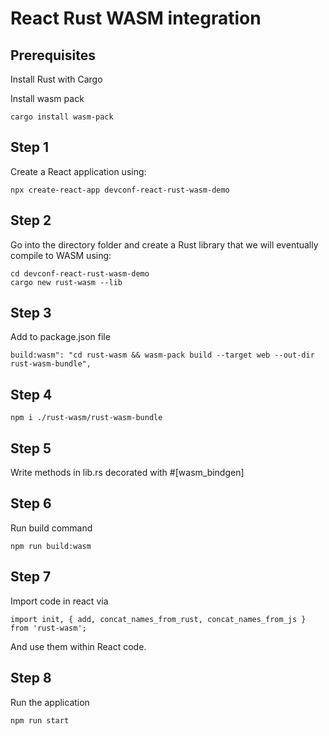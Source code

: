 # React Rust WASM integration

## Prerequisites
Install Rust with Cargo

Install wasm pack

```
cargo install wasm-pack
```

## Step 1

Create a React application using:

```
npx create-react-app devconf-react-rust-wasm-demo
```

## Step 2

Go into the directory folder and create a Rust library that we will eventually compile to WASM using:

```
cd devconf-react-rust-wasm-demo
cargo new rust-wasm --lib
```

## Step 3
Add to package.json file

```
build:wasm": "cd rust-wasm && wasm-pack build --target web --out-dir rust-wasm-bundle",
```

## Step 4

```
npm i ./rust-wasm/rust-wasm-bundle
```

## Step 5

Write methods in lib.rs decorated with #[wasm_bindgen]

## Step 6

Run build command 

```
npm run build:wasm
```

## Step 7 

Import code in react via 
```
import init, { add, concat_names_from_rust, concat_names_from_js } from 'rust-wasm';
```

And use them within React code.

## Step 8

Run the application
```
npm run start
```